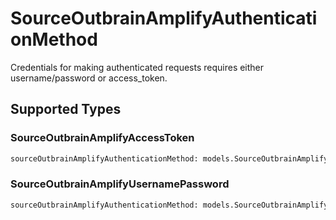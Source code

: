 # SourceOutbrainAmplifyAuthenticationMethod

Credentials for making authenticated requests requires either username/password or access_token.


## Supported Types

### SourceOutbrainAmplifyAccessToken

```python
sourceOutbrainAmplifyAuthenticationMethod: models.SourceOutbrainAmplifyAccessToken = /* values here */
```

### SourceOutbrainAmplifyUsernamePassword

```python
sourceOutbrainAmplifyAuthenticationMethod: models.SourceOutbrainAmplifyUsernamePassword = /* values here */
```

